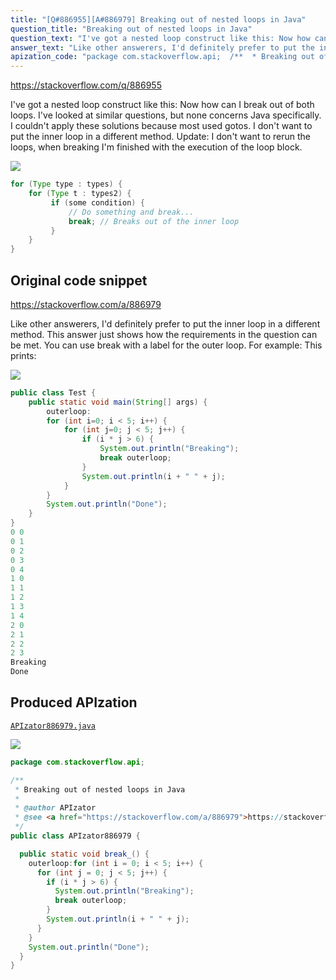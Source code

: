 ```yaml
---
title: "[Q#886955][A#886979] Breaking out of nested loops in Java"
question_title: "Breaking out of nested loops in Java"
question_text: "I've got a nested loop construct like this: Now how can I break out of both loops. I've looked at similar questions, but none concerns Java specifically. I couldn't apply these solutions because most used gotos. I don't want to put the inner loop in a different method. Update: I don't want to rerun the loops, when breaking I'm finished with the execution of the loop block."
answer_text: "Like other answerers, I'd definitely prefer to put the inner loop in a different method. This answer just shows how the requirements in the question can be met. You can use break with a label for the outer loop. For example: This prints:"
apization_code: "package com.stackoverflow.api;  /**  * Breaking out of nested loops in Java  *  * @author APIzator  * @see <a href=\"https://stackoverflow.com/a/886979\">https://stackoverflow.com/a/886979</a>  */ public class APIzator886979 {    public static void break_() {     outerloop:for (int i = 0; i < 5; i++) {       for (int j = 0; j < 5; j++) {         if (i * j > 6) {           System.out.println(\"Breaking\");           break outerloop;         }         System.out.println(i + \" \" + j);       }     }     System.out.println(\"Done\");   } }"
---
```


https://stackoverflow.com/q/886955

I&#x27;ve got a nested loop construct like this:
Now how can I break out of both loops. I&#x27;ve looked at similar questions, but none concerns Java specifically. I couldn&#x27;t apply these solutions because most used gotos.
I don&#x27;t want to put the inner loop in a different method.
Update: I don&#x27;t want to rerun the loops, when breaking I&#x27;m finished with the execution of the loop block.


<div class="code-logo"><img src="/stackoverflow.png" /></div>

```java
for (Type type : types) {
    for (Type t : types2) {
         if (some condition) {
             // Do something and break...
             break; // Breaks out of the inner loop
         }
    }
}
```


## Original code snippet

https://stackoverflow.com/a/886979

Like other answerers, I&#x27;d definitely prefer to put the inner loop in a different method. This answer just shows how the requirements in the question can be met.
You can use break with a label for the outer loop. For example:
This prints:

<div class="code-logo"><img src="/stackoverflow.png" /></div>

```java
public class Test {
    public static void main(String[] args) {
        outerloop:
        for (int i=0; i < 5; i++) {
            for (int j=0; j < 5; j++) {
                if (i * j > 6) {
                    System.out.println("Breaking");
                    break outerloop;
                }
                System.out.println(i + " " + j);
            }
        }
        System.out.println("Done");
    }
}
0 0
0 1
0 2
0 3
0 4
1 0
1 1
1 2
1 3
1 4
2 0
2 1
2 2
2 3
Breaking
Done
```

## Produced APIzation

[`APIzator886979.java`](https://github.com/blind-papers/apization-temp-data/raw/main/search/APIzator886979.java)

<div class="code-logo"><img src="/apizator.png" /></div>

```java
package com.stackoverflow.api;

/**
 * Breaking out of nested loops in Java
 *
 * @author APIzator
 * @see <a href="https://stackoverflow.com/a/886979">https://stackoverflow.com/a/886979</a>
 */
public class APIzator886979 {

  public static void break_() {
    outerloop:for (int i = 0; i < 5; i++) {
      for (int j = 0; j < 5; j++) {
        if (i * j > 6) {
          System.out.println("Breaking");
          break outerloop;
        }
        System.out.println(i + " " + j);
      }
    }
    System.out.println("Done");
  }
}

```